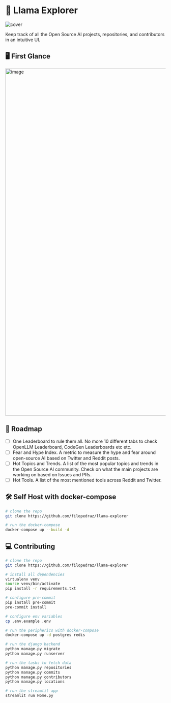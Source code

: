 # 🦙 Llama Explorer

![cover](https://github.com/filopedraz/llama-explorer/assets/29598954/9cfc62de-c110-4c2b-aadf-77749ece1bd9)

Keep track of all the Open Source AI projects, repositories, and contributors in an intuitive UI.

## 🖥️ First Glance

<img width="1093" alt="image" src="https://github.com/filopedraz/llama-explorer/assets/29598954/c95215c9-001c-4d6a-986a-eb9142183beb">

## 🚀 Roadmap

- [ ] One Leaderboard to rule them all. No more 10 different tabs to check OpenLLM Leaderboard, CodeGen Leaderboards etc etc.
- [ ] Fear and Hype Index. A metric to measure the hype and fear around open-source AI based on Twitter and Reddit posts.
- [ ] Hot Topics and Trends. A list of the most popular topics and trends in the Open Source AI community. Check on what the main projects are working on based on Issues and PRs.
- [ ] Hot Tools. A list of the most mentioned tools across Reddit and Twitter.

## 🛠️ Self Host with docker-compose

```bash
# clone the repo
git clone https://github.com/filopedraz/llama-explorer

# run the docker-compose
docker-compose up --build -d
```

## 💻 Contributing

```bash
# clone the repo
git clone https://github.com/filopedraz/llama-explorer

# install all dependencies
virtualenv venv
source venv/bin/activate
pip install -r requirements.txt

# configure pre-commit
pip install pre-commit
pre-commit install

# configure env variables
cp .env.example .env

# run the peripherics with docker-compose
docker-compose up -d postgres redis

# run the django backend
python manage.py migrate
python manage.py runserver

# run the tasks to fetch data
python manage.py repositories
python manage.py commits
python manage.py contributors
python manage.py locations

# run the streamlit app
streamlit run Home.py
```
